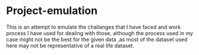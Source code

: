 # Project-emulation
This is an attempt to emulate the challanges that I have faced and work process I have used for dealing with those,
although the process used in my case might not be the best for the given data ,as most of the dataset used here 
may not be representative of a real life dataset.
